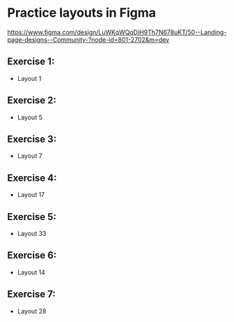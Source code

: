 # Practice layouts in Figma

https://www.figma.com/design/LuWKqWQqDiH9Th7N678uKT/50--Landing-page-designs--Community-?node-id=801-2702&m=dev

## Exercise 1:

- Layout 1

## Exercise 2:

- Layout 5

## Exercise 3:

- Layout 7

## Exercise 4:

- Layout 17

## Exercise 5:

- Layout 33

## Exercise 6:

- Layout 14

## Exercise 7:

- Layout 28
